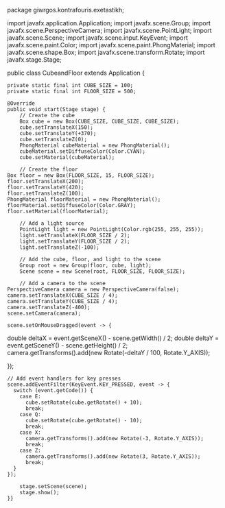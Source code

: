 package giwrgos.kontrafouris.exetastikh;

import javafx.application.Application;
import javafx.scene.Group;
import javafx.scene.PerspectiveCamera;
import javafx.scene.PointLight;
import javafx.scene.Scene;
import javafx.scene.input.KeyEvent;
import javafx.scene.paint.Color;
import javafx.scene.paint.PhongMaterial;
import javafx.scene.shape.Box;
import javafx.scene.transform.Rotate;
import javafx.stage.Stage;

public class CubeandFloor extends Application {

    private static final int CUBE_SIZE = 100;
    private static final int FLOOR_SIZE = 500;

    @Override
    public void start(Stage stage) {
        // Create the cube
        Box cube = new Box(CUBE_SIZE, CUBE_SIZE, CUBE_SIZE);
        cube.setTranslateX(150);
        cube.setTranslateY(+370);
        cube.setTranslateZ(0);
        PhongMaterial cubeMaterial = new PhongMaterial();
        cubeMaterial.setDiffuseColor(Color.CYAN);
        cube.setMaterial(cubeMaterial);

        // Create the floor
    Box floor = new Box(FLOOR_SIZE, 15, FLOOR_SIZE);
    floor.setTranslateX(200);
    floor.setTranslateY(420);
    floor.setTranslateZ(100);
    PhongMaterial floorMaterial = new PhongMaterial();
    floorMaterial.setDiffuseColor(Color.GRAY);
    floor.setMaterial(floorMaterial);

        // Add a light source
        PointLight light = new PointLight(Color.rgb(255, 255, 255));
        light.setTranslateX(FLOOR_SIZE / 2);
        light.setTranslateY(FLOOR_SIZE / 2);
        light.setTranslateZ(-100);

        // Add the cube, floor, and light to the scene
        Group root = new Group(floor, cube, light);
        Scene scene = new Scene(root, FLOOR_SIZE, FLOOR_SIZE);

        // Add a camera to the scene
    PerspectiveCamera camera = new PerspectiveCamera(false);
    camera.setTranslateX(CUBE_SIZE / 4);
    camera.setTranslateY(CUBE_SIZE / 4);
    camera.setTranslateZ(-400);
    scene.setCamera(camera);
    
    scene.setOnMouseDragged(event -> {
  double deltaX = event.getSceneX() - scene.getWidth() / 2;
  double deltaY = event.getSceneY() - scene.getHeight() / 2;
  camera.getTransforms().add(new Rotate(-deltaY / 100, Rotate.Y_AXIS));
  
});


    // Add event handlers for key presses
    scene.addEventFilter(KeyEvent.KEY_PRESSED, event -> {
      switch (event.getCode()) {
        case E:
          cube.setRotate(cube.getRotate() + 10);
          break;
        case Q:
          cube.setRotate(cube.getRotate() - 10);
          break;
        case X:
          camera.getTransforms().add(new Rotate(-3, Rotate.Y_AXIS));
          break;
        case Z:
          camera.getTransforms().add(new Rotate(3, Rotate.Y_AXIS));
          break;
      }
    });

        stage.setScene(scene);
        stage.show();
    }}
